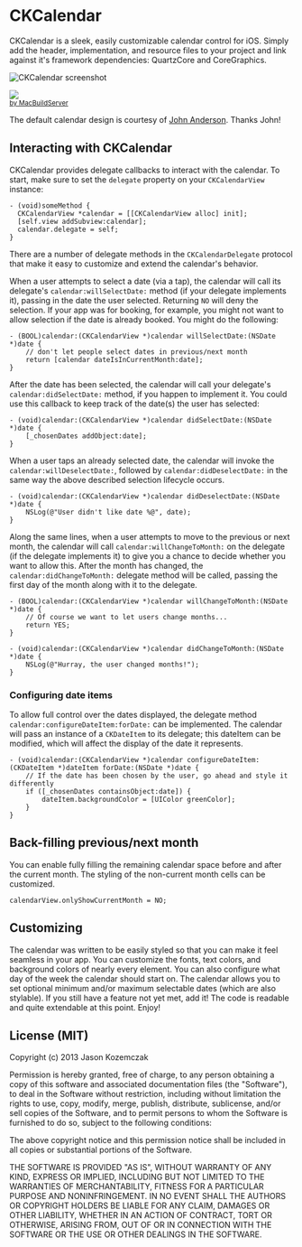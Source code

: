 CKCalendar
==========

CKCalendar is a sleek, easily customizable calendar control for iOS. Simply add the header, implementation, and resource files to your project and link against it's framework dependencies: QuartzCore and CoreGraphics. 

![CKCalendar screenshot](http://cloud.github.com/downloads/jaykz52/CKCalendar/CKCalendar.png)

<!-- MacBuildServer Install Button -->
<div class="macbuildserver-block">
    <a class="macbuildserver-button" href="http://macbuildserver.com/project/github/build/?xcode_project=Examples%2FCalendar.xcodeproj&amp;target=Calendar&amp;repo_url=git%3A%2F%2Fgithub.com%2Fjaykz52%2FCKCalendar.git&amp;build_conf=Release" target="_blank"><img src="http://com.macbuildserver.github.s3-website-us-east-1.amazonaws.com/button_up.png"/></a><br/><sup><a href="http://macbuildserver.com/github/opensource/" target="_blank">by MacBuildServer</a></sup>
</div>
<!-- MacBuildServer Install Button -->

The default calendar design is courtesy of [John Anderson](http://twitter.com/jrileyd). Thanks John!

## Interacting with CKCalendar
CKCalendar provides delegate callbacks to interact with the calendar. To start, make sure to set the `delegate` property on your `CKCalendarView` instance:

``` objc
- (void)someMethod {
  CKCalendarView *calendar = [[CKCalendarView alloc] init];
  [self.view addSubview:calendar];
  calendar.delegate = self;
}
```

There are a number of delegate methods in the `CKCalendarDelegate` protocol that make it easy to customize and extend the calendar's behavior.

When a user attempts to select a date (via a tap), the calendar will call its delegate's `calendar:willSelectDate:` method (if your delegate implements it), passing in the date the user selected. Returning `NO` will deny the selection. If your app was for booking, for example, you might not want to allow selection if the date is already booked. You might do the following:

``` objc
- (BOOL)calendar:(CKCalendarView *)calendar willSelectDate:(NSDate *)date {
    // don't let people select dates in previous/next month
    return [calendar dateIsInCurrentMonth:date];
}
```

After the date has been selected, the calendar will call your delegate's `calendar:didSelectDate:` method, if you happen to implement it. You could use this callback to keep track of the date(s) the user has selected:

``` objc
- (void)calendar:(CKCalendarView *)calendar didSelectDate:(NSDate *)date {
    [_chosenDates addObject:date];
}
```

When a user taps an already selected date, the calendar will invoke the `calendar:willDeselectDate:`, followed by `calendar:didDeselectDate:` in the same way the above described selection lifecycle occurs.

``` objc
- (void)calendar:(CKCalendarView *)calendar didDeselectDate:(NSDate *)date {
    NSLog(@"User didn't like date %@", date);
}
```

Along the same lines, when a user attempts to move to the previous or next month, the calendar will call `calendar:willChangeToMonth:` on the delegate (if the delegate implements it) to give you a chance to decide whether you want to allow this. After the month has changed, the `calendar:didChangeToMonth:` delegate method will be called, passing the first day of the month along with it to the delegate.


``` objc
- (BOOL)calendar:(CKCalendarView *)calendar willChangeToMonth:(NSDate *)date {
    // Of course we want to let users change months...
    return YES;
}

- (void)calendar:(CKCalendarView *)calendar didChangeToMonth:(NSDate *)date {
    NSLog(@"Hurray, the user changed months!");
}
```

### Configuring date items

To allow full control over the dates displayed, the delegate method `calendar:configureDateItem:forDate:` can be implemented. The calendar will pass an instance of a `CKDateItem` to its delegate; this dateItem can be modified, which will affect the display of the date it represents.

``` objc
- (void)calendar:(CKCalendarView *)calendar configureDateItem:(CKDateItem *)dateItem forDate:(NSDate *)date {
    // If the date has been chosen by the user, go ahead and style it differently
    if ([_chosenDates containsObject:date]) {
        dateItem.backgroundColor = [UIColor greenColor];
    }
}

```

## Back-filling previous/next month
You can enable fully filling the remaining calendar space before and after the current month. The styling of the non-current month cells can be customized.
``` objc
calendarView.onlyShowCurrentMonth = NO;
```

## Customizing
The calendar was written to be easily styled so that you can make it feel seamless in your app. You can customize the fonts, text colors, and background colors of nearly every element. You can also configure what day of the week the calendar should start on. The calendar allows you to set optional minimum and/or maximum selectable dates (which are also stylable). If you still have a feature not yet met, add it! The code is readable and quite extendable at this point. Enjoy!

## License (MIT)
Copyright (c) 2013 Jason Kozemczak

Permission is hereby granted, free of charge, to any person obtaining a copy of this software and associated documentation files (the "Software"), to deal in the Software without restriction, including without limitation the rights to use, copy, modify, merge, publish, distribute, sublicense, and/or sell copies of the Software, and to permit persons to whom the Software is furnished to do so, subject to the following conditions:

The above copyright notice and this permission notice shall be included in all copies or substantial portions of the Software.

THE SOFTWARE IS PROVIDED "AS IS", WITHOUT WARRANTY OF ANY KIND, EXPRESS OR IMPLIED, INCLUDING BUT NOT LIMITED TO THE WARRANTIES OF MERCHANTABILITY, FITNESS FOR A PARTICULAR PURPOSE AND NONINFRINGEMENT. IN NO EVENT SHALL THE AUTHORS OR COPYRIGHT HOLDERS BE LIABLE FOR ANY CLAIM, DAMAGES OR OTHER LIABILITY, WHETHER IN AN ACTION OF CONTRACT, TORT OR OTHERWISE, ARISING FROM, OUT OF OR IN CONNECTION WITH THE SOFTWARE OR THE USE OR OTHER DEALINGS IN THE SOFTWARE.
